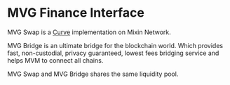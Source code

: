 # MVG Finance Interface

MVG Swap is a [Curve](https://curve.fi) implementation on Mixin Network. 

MVG Bridge is an ultimate bridge for the blockchain world. Which provides fast, non-custodial, privacy guaranteed, lowest fees bridging service and helps MVM to connect all chains.

MVG Swap and MVG Bridge shares the same liquidity pool.